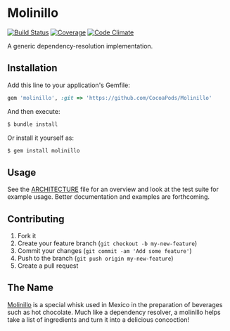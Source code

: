 # Molinillo

[![Build Status](https://img.shields.io/travis/CocoaPods/Molinillo/master.svg?style=flat)](https://travis-ci.org/CocoaPods/Molinillo)
[![Coverage](https://img.shields.io/codeclimate/coverage/github/CocoaPods/Molinillo.svg?style=flat)](https://codeclimate.com/github/CocoaPods/Molinillo)
[![Code Climate](https://img.shields.io/codeclimate/github/CocoaPods/Molinillo.svg?style=flat)](https://codeclimate.com/github/CocoaPods/Molinillo)

A generic dependency-resolution implementation.

## Installation

Add this line to your application's Gemfile:

```ruby
gem 'molinillo', :git => 'https://github.com/CocoaPods/Molinillo'
```

And then execute:

```bash
$ bundle install
```

Or install it yourself as:

```bash
$ gem install molinillo
```

## Usage

See the [ARCHITECTURE](ARCHITECTURE.md) file for an overview and look at the test suite for example usage. Better documentation and examples are
forthcoming.

## Contributing

1. Fork it
2. Create your feature branch (`git checkout -b my-new-feature`)
3. Commit your changes (`git commit -am 'Add some feature'`)
4. Push to the branch (`git push origin my-new-feature`)
5. Create a pull request

## The Name

[Molinillo](http://en.wikipedia.org/wiki/Molinillo_(whisk)) is a special whisk used in Mexico in the preparation of beverages such as hot chocolate.
Much like a dependency resolver, a molinillo helps take a list of ingredients and turn it into a delicious concoction!
